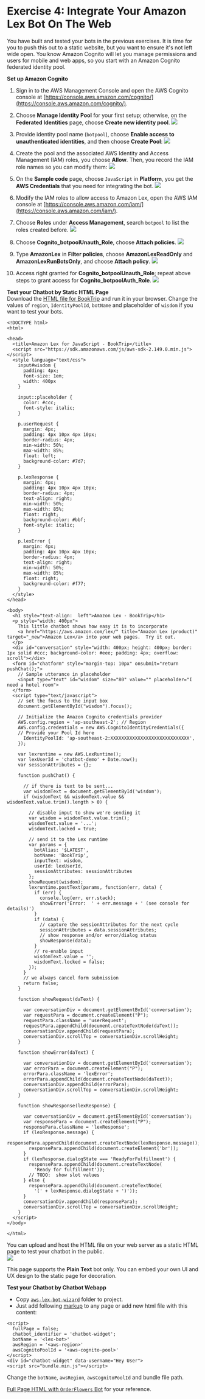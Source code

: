 # Exercise 4: Integrate Your Amazon Lex Bot On The Web

You have built and tested your bots in the previous exercises. It is time for you to push this out to a static website, but you want to ensure it's not left wide open. You know Amazon Cognito will let you manage permissions and users for mobile and web apps, so you start with an Amazon Cognito federated identity pool.

**Set up Amazon Cognito**
1. Sign in to the AWS Management Console and open the AWS Cognito console at [https://console.aws.amazon.com/cognito/](https://console.aws.amazon.com/cognito/).

1. Choose **Manage Identity Pool** for your first setup; otherwise, on the **Federated Identities** page, choose **Create new identity pool**.
![](../images/greetings_visitor_3.gif)

1. Provide identity pool name (`botpool`), choose **Enable access to unauthenticated identities**, and then choose **Create Pool**:
![](../images/greetings_visitor_4.gif)

1. Create the pool and the associated AWS Identity and Access Management (IAM) roles, you choose **Allow**. Then, you record the IAM role names so you can modify them:
![](../images/greetings_visitor_5.gif)

1. On the **Sample code** page, choose `JavaScript` in **Platform**, you get the **AWS Credentials** that you need for integrating the bot.
![](../images/greetings_visitor_6.gif)

1. Modify the IAM roles to allow access to Amazon Lex, open the AWS IAM console at [https://console.aws.amazon.com/iam/](https://console.aws.amazon.com/iam/).

1. Choose **Roles** under **Access Management**, search `botpool` to list the roles created before.
![](../images/greetings_visitor_6a.gif)

1. Choose **Cognito_botpoolUnauth_Role**, choose **Attach policies**.
![](../images/greetings_visitor_6b.gif)

1. Type **AmazonLex** in **Filter policies**, choose **AmazonLexReadOnly** and **AmazonLexRunBotsOnly**, and choose **Attach policy**.
![](../images/greetings_visitor_6c.gif)

1. Access right granted for **Cognito_botpoolUnauth_Role**; repeat above steps to grant access for **Cognito_botpoolAuth_Role**.
![](../images/greetings_visitor_6d.gif)  


**Test your Chatbot by Static HTML Page**  
Download the [HTML file for BookTrip](../source/aws-lex-template.html) and run it in your browser. Change the values of `region`, `IdentityPoolId`, `botName` and placeholder of `wisdom` if you want to test your bots.

```
<!DOCTYPE html>
<html>

<head>
  <title>Amazon Lex for JavaScript - BookTrip</title>
  <script src="https://sdk.amazonaws.com/js/aws-sdk-2.149.0.min.js"></script>
  <style language="text/css">
    input#wisdom {
      padding: 4px;
      font-size: 1em;
      width: 400px
    }

    input::placeholder {
      color: #ccc;
      font-style: italic;
    }

    p.userRequest {
      margin: 4px;
      padding: 4px 10px 4px 10px;
      border-radius: 4px;
      min-width: 50%;
      max-width: 85%;
      float: left;
      background-color: #7d7;
    }

    p.lexResponse {
      margin: 4px;
      padding: 4px 10px 4px 10px;
      border-radius: 4px;
      text-align: right;
      min-width: 50%;
      max-width: 85%;
      float: right;
      background-color: #bbf;
      font-style: italic;
    }

    p.lexError {
      margin: 4px;
      padding: 4px 10px 4px 10px;
      border-radius: 4px;
      text-align: right;
      min-width: 50%;
      max-width: 85%;
      float: right;
      background-color: #f77;
    }
  </style>
</head>

<body>
  <h1 style="text-align:  left">Amazon Lex - BookTrip</h1>
  <p style="width: 400px">
    This little chatbot shows how easy it is to incorporate
    <a href="https://aws.amazon.com/lex/" title="Amazon Lex (product)" target="_new">Amazon Lex</a> into your web pages.  Try it out.
  </p>
  <div id="conversation" style="width: 400px; height: 400px; border: 1px solid #ccc; background-color: #eee; padding: 4px; overflow: scroll"></div>
  <form id="chatform" style="margin-top: 10px" onsubmit="return pushChat();">
    // Sample utterance in placeholder
    <input type="text" id="wisdom" size="80" value="" placeholder="I need a hotel room">
  </form>
  <script type="text/javascript">
    // set the focus to the input box
    document.getElementById("wisdom").focus();

    // Initialize the Amazon Cognito credentials provider
    AWS.config.region = 'ap-southeast-2'; // Region
    AWS.config.credentials = new AWS.CognitoIdentityCredentials({
    // Provide your Pool Id here
      IdentityPoolId: 'ap-southeast-2:XXXXXXXXXXXXXXXXXXXXXXXXXXXXX',
    });

    var lexruntime = new AWS.LexRuntime();
    var lexUserId = 'chatbot-demo' + Date.now();
    var sessionAttributes = {};

    function pushChat() {

      // if there is text to be sent...
      var wisdomText = document.getElementById('wisdom');
      if (wisdomText && wisdomText.value && wisdomText.value.trim().length > 0) {

        // disable input to show we're sending it
        var wisdom = wisdomText.value.trim();
        wisdomText.value = '...';
        wisdomText.locked = true;

        // send it to the Lex runtime
        var params = {
          botAlias: '$LATEST',
          botName: 'BookTrip',
          inputText: wisdom,
          userId: lexUserId,
          sessionAttributes: sessionAttributes
        };
        showRequest(wisdom);
        lexruntime.postText(params, function(err, data) {
          if (err) {
            console.log(err, err.stack);
            showError('Error:  ' + err.message + ' (see console for details)')
          }
          if (data) {
            // capture the sessionAttributes for the next cycle
            sessionAttributes = data.sessionAttributes;
            // show response and/or error/dialog status
            showResponse(data);
          }
          // re-enable input
          wisdomText.value = '';
          wisdomText.locked = false;
        });
      }
      // we always cancel form submission
      return false;
    }

    function showRequest(daText) {

      var conversationDiv = document.getElementById('conversation');
      var requestPara = document.createElement("P");
      requestPara.className = 'userRequest';
      requestPara.appendChild(document.createTextNode(daText));
      conversationDiv.appendChild(requestPara);
      conversationDiv.scrollTop = conversationDiv.scrollHeight;
    }

    function showError(daText) {

      var conversationDiv = document.getElementById('conversation');
      var errorPara = document.createElement("P");
      errorPara.className = 'lexError';
      errorPara.appendChild(document.createTextNode(daText));
      conversationDiv.appendChild(errorPara);
      conversationDiv.scrollTop = conversationDiv.scrollHeight;
    }

    function showResponse(lexResponse) {

      var conversationDiv = document.getElementById('conversation');
      var responsePara = document.createElement("P");
      responsePara.className = 'lexResponse';
      if (lexResponse.message) {
        responsePara.appendChild(document.createTextNode(lexResponse.message));
        responsePara.appendChild(document.createElement('br'));
      }
      if (lexResponse.dialogState === 'ReadyForFulfillment') {
        responsePara.appendChild(document.createTextNode(
          'Ready for fulfillment'));
        // TODO:  show slot values
      } else {
        responsePara.appendChild(document.createTextNode(
          '(' + lexResponse.dialogState + ')'));
      }
      conversationDiv.appendChild(responsePara);
      conversationDiv.scrollTop = conversationDiv.scrollHeight;
    }
  </script>
</body>

</html>
```

You can upload and host the HTML file on your web server as a static HTML page to test your chatbot in the public.  
![](../images/greetings_visitor_8.gif)

This page supports the **Plain Text** bot only. You can embed your own UI and UX design to the static page for decoration.  

**Test your Chatbot by Chatbot Webapp**

  - Copy [`aws-lex-bot-wizard`](../source/aws-lex-bot-wizard) folder to project.
  - Just add following [markup](../source/aws-lex-bot-wizard/widget.html) to any page or add new html file with this content:
  ```
  <script>
    fullPage = false;
    chatbot_identifier = 'chatbot-widget';
    botName = '<lex-bot>'
    awsRegion = '<aws-region>'
    awsCognitoPoolId = '<aws-cognito-pool>'
  </script>
  <div id="chatbot-widget" data-username="Hey User">
  <script src="bundle.min.js"></script>
  ```
  Change the `botName`, `awsRegion`, `awsCognitoPoolId` and bundle file path.
  
  [Full Page HTML with `OrderFlowers` Bot](../source/aws-lex-bot-wizard/full-page.html) for your reference.
